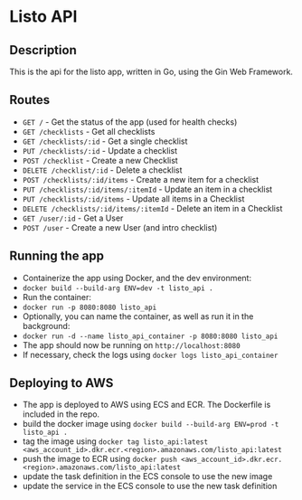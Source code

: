 # Listo API

## Description
This is the api for the listo app, written in Go, using the Gin Web Framework. 

## Routes

- `GET /` - Get the status of the app (used for health checks)
- `GET /checklists` - Get all checklists
- `GET /checklists/:id` - Get a single checklist
- `PUT /checklists/:id` - Update a checklist
- `POST /checklist` - Create a new Checklist
- `DELETE /checklist/:id` - Delete a checklist
- `POST /checklists/:id/items` - Create a new item for a checklist
- `PUT /checklists/:id/items/:itemId` - Update an item in a checklist
- `PUT /checklists/:id/items` - Update all items in a Checklist
- `DELETE /checklists/:id/items/:itemId` - Delete an item in a Checklist
- `GET /user/:id` - Get a User
- `POST /user` - Create a new User (and intro checklist)

## Running the app
- Containerize the app using Docker, and the dev environment:
- `docker build --build-arg ENV=dev -t listo_api .`
- Run the container:
- `docker run -p 8080:8080 listo_api`
- Optionally, you can name the container, as well as run it in the background:
- `docker run -d --name listo_api_container -p 8080:8080 listo_api`
- The app should now be running on `http://localhost:8080`
- If necessary, check the logs using `docker logs listo_api_container`

## Deploying to AWS

- The app is deployed to AWS using ECS and ECR. The Dockerfile is included in the repo.
- build the docker image using `docker build --build-arg ENV=prod -t listo_api .`
- tag the image using `docker tag listo_api:latest <aws_account_id>.dkr.ecr.<region>.amazonaws.com/listo_api:latest`
- push the image to ECR using `docker push <aws_account_id>.dkr.ecr.<region>.amazonaws.com/listo_api:latest`
- update the task definition in the ECS console to use the new image
- update the service in the ECS console to use the new task definition
